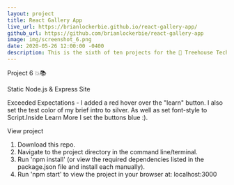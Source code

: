 ```yaml
---
layout: project
title: React Gallery App
live_url: https://brianlockerbie.github.io/react-gallery-app/
github_url: https://github.com/brianlockerbie/react-gallery-app
image: img/screenshot_6.png
date: 2020-05-26 12:00:00 -0400
description: This is the sixth of ten projects for the 🏡 Treehouse TechDegree Full Stack JavaScript.
---
```

Project 6 💥📚 

Static Node.js & Express Site

Exceeded Expectations - I added a red hover over the "learn" button. I also set the test color of my brief intro to silver. As well as set font-style to Script.Inside Learn More I set the buttons blue :).

View project

1. Download this repo.
2. Navigate to the project directory in the command line/terminal.
3. Run 'npm install' (or view the required dependencies listed in the package.json file and install each manually).
4. Run 'npm start' to view the project in your browser at: localhost:3000